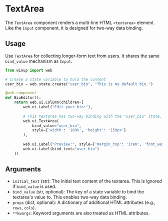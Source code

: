 # TextArea

The `TextArea` component renders a multi-line HTML `<textarea>` element. Like the `Input` component, it is designed for two-way data binding.

## Usage

Use `TextArea` for collecting longer-form text from users. It shares the same `bind_value` mechanism as `Input`.

```python
from winup import web

# Create a state variable to hold the content
user_bio = web.state.create("user_bio", "This is my default bio.")

@web.component
def BioEditor():
    return web.ui.Column(children=[
        web.ui.Label("Edit your bio:"),
        
        # This textarea has two-way binding with the "user_bio" state.
        web.ui.TextArea(
            bind_value="user_bio",
            style={'width': '100%', 'height': '150px'}
        ),
        
        web.ui.Label("Preview:", style={'margin_top': '1rem', 'font_weight': 'bold'}),
        web.ui.Label(bind_text="user_bio")
    ])
```

## Arguments
- `initial_text` (str): The initial text content of the textarea. This is ignored if `bind_value` is used.
- `bind_value` (str, optional): The key of a state variable to bind the textarea's value to. This enables two-way data binding.
- `props` (dict, optional): A dictionary of additional HTML attributes (e.g., `rows`, `cols`).
- `**kwargs`: Keyword arguments are also treated as HTML attributes. 